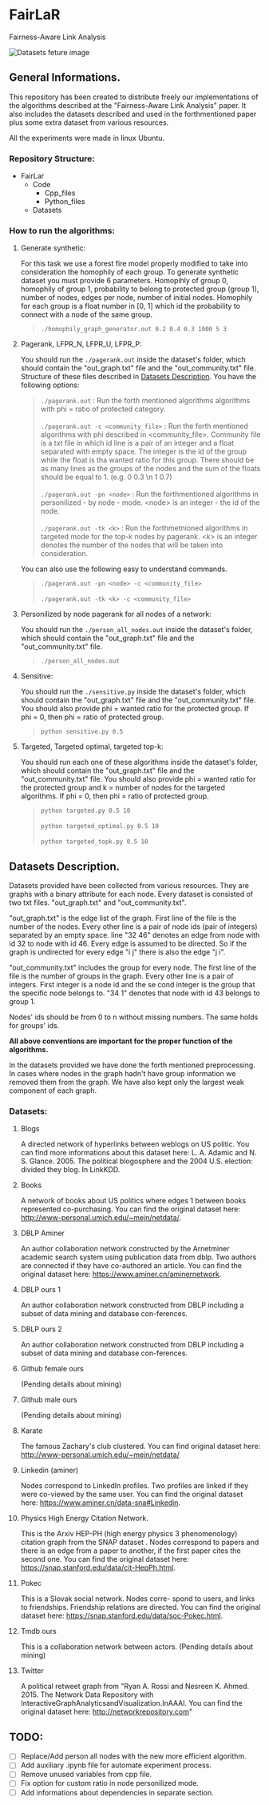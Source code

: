 # FairLaR
Fairness-Aware Link Analysis

<!--![Datasets feture image](/img/datasets_header.jpg)<br/>-->
![Datasets feture image](https://lh5.googleusercontent.com/proxy/7bE3tvuQMnA--9SwvI2cFawze2U5JdNIvT5I90qfEC6A0uO3ENc0sCrDkrSnD3ikv0KVXbH-HcvL3a3gv2_TKjhixnOVVft7JZlNpODTVXJXsnK63JAEU8pkieRf)<br/>

General Informations.
---------------------
This repository has been created to distribute freely our implementations of the algorithms described at the "Fairness-Aware Link Analysis" paper. It also includes the datasets described and used in the forthmentioned paper plus some extra dataset from various resources.

All the experiments were made in linux Ubuntu.

### Repository Structure:<br/>
- FairLar
    - Code
        - Cpp_files
        - Python_files
    - Datasets

### How to run the algorithms:<br/>  

1. Generate synthetic:
    
    For this task we use a forest fire model properly modified to take into consideration the homophily of each group. To generate synthetic dataset you must provide 6 parameters. Homopihly of group 0, homophily of group 1, probability to belong to protected group (group 1), number of nodes, edges per node, number of initial nodes. Homophily for each group is a float number in [0, 1] which id the probability to connect with a node of the same group.

    >`./homophily_graph_generator.out 0.2 0.4 0.3 1000 5 3`    

2. Pagerank, LFPR_N, LFPR_U, LFPR_P:

    You should run the `./pagerank.out` inside the dataset's folder, which should contain the "out_graph.txt" file and the "out_community.txt" file. Structure of these files described in [Datasets Description](#datasets-description). You have the following options:

    > `./pagerank.out` : Run the forth mentioned algorithms algorithms with phi = ratio of protected category.<br/><br/>
    `./pagerank.out -c <community_file>` : Run the forth mentioned algorithms with phi described in <community_file>. Community file is a txt file in which id line is a pair of an integer and a float separated with empty space. The integer is the id of the group while the float is tha wanted ratio for this group. There should be as many lines as the groups of the nodes and the sum of the floats should be equal to 1. (e.g. 0 0.3 \n 1 0.7)<br/><br/>
    `./pagerank.out -pn <node>` : Run the forthmentioned algorithms in personilized - by node - mode. \<node\> is an integer - the id of the node.<br/><br/>
    `./pagerank.out -tk <k>` : Run the forthmetnioned algorithms in targeted mode for the top-k nodes by pagerank. \<k\> is an integer denotes the number of the nodes that will be taken into consideration.

    You can also use the following easy to understand commands. 

    > `./pagerank.out -pn <node> -c <community_file>`<br/><br/>
      `./pagerank.out -tk <k> -c <community_file>`

3. Personilized by node pagerank for all nodes of a network:

    You should run the `./person_all_nodes.out` inside the dataset's folder, which should contain the "out_graph.txt" file and the "out_community.txt" file.

    > `./person_all_nodes.out`

4. Sensitive:

    You should run the `./sensitive.py` inside the dataset's folder, which should contain the "out_graph.txt" file and the "out_community.txt" file. You should also provide phi = wanted ratio for the protected group. If phi = 0, then phi = ratio of protected group.

    >`python sensitive.py 0.5`

5. Targeted, Targeted optimal, targeted top-k:

    You should run each one of these algorithms inside the dataset's folder, which should contain the "out_graph.txt" file and the "out_community.txt" file. You should also provide phi = wanted ratio for the protected group and k = number of nodes for the targeted algorithms. If phi = 0, then phi = ratio of protected group.

    > `python targeted.py 0.5 10`<br/><br/>
      `python targeted_optimal.py 0.5 10`<br/><br/>
      `python targeted_topk.py 0.5 10`

Datasets Description.
---------
Datasets provided have been collected from various resources. They are graphs with a binary attribute for each node. Every dataset is consisted of two txt files. "out_graph.txt" and "out_community.txt".
    
"out_graph.txt" is the edge list of the graph. First line of the file is the number of the nodes. Every other line is a pair of node ids (pair of integers) separated by an empty space. line "32 46" denotes an edge from node with id 32 to node with id 46. Every edge is assumed to be directed. So if the graph is undirected for every edge "i j" there is also the edge "j i".

"out_community.txt" includes the group for every node. The first line of the file is the number of groups in the graph. Every other line is a pair of integers. First integer is a node id and the se cond integer is the group that the specific node belongs to. "34 1" denotes that node with id 43 belongs to group 1.

Nodes' ids should be from 0 to n without missing numbers. The same holds for groups' ids.

**All above conventions are important for the proper function of the algorithms.**

In the datasets provided we have done the forth mentioned preprocessing. In cases where nodes in the graph hadn't have group information we removed them from the graph. We have also kept only the largest weak component of each graph.

### Datasets:

1. Blogs

    A directed network of hyperlinks between weblogs on US politic. You can find more informations about this dataset here: L. A. Adamic and N. S. Glance. 2005. The political blogosphere and the 2004 U.S. election: divided they blog. In LinkKDD.

1. Books

    A network of books about US politics where edges 1 between books represented co-purchasing. You can find the original dataset here: http://www-personal.umich.edu/~mejn/netdata/.

1. DBLP Aminer

    An author collaboration network constructed by the Arnetminer academic search system using publication data from dblp. Two authors are connected if they have co-authored an article. You can find the original dataset here: https://www.aminer.cn/aminernetwork.

1. DBLP ours 1

    An author collaboration network constructed from DBLP including a subset of data mining and database con-ferences.

1. DBLP ours 2

    An author collaboration network constructed from DBLP including a subset of data mining and database con-ferences.

1. Github female ours

    (Pending details about mining)

1. Github male ours

    (Pending details about mining)

1. Karate

    The famous Zachary's club clustered. You can find original dataset here: http://www-personal.umich.edu/~mejn/netdata/

1. Linkedin (aminer)

    Nodes correspond to LinkedIn profiles. Two profiles are linked if they were co-viewed by the same user. You can find the original dataset here: https://www.aminer.cn/data-sna#Linkedin.

1. Physics High Energy Citation Network.

    This is the Arxiv HEP-PH (high energy physics 3 phenomenology) citation graph from the SNAP dataset . Nodes correspond to papers and there is an edge from a paper to another, if the first paper cites the second one. You can find the original dataset here: https://snap.stanford.edu/data/cit-HepPh.html.

1. Pokec

    This is a Slovak social network. Nodes corre- spond to users, and links to friendships. Friendship relations are directed. You can find the original dataset here: https://snap.stanford.edu/data/soc-Pokec.html.

1. Tmdb ours

    This is a collaboration network between actors. (Pending details about mining)

1. Twitter

    A political retweet graph from "Ryan A. Rossi and Nesreen K. Ahmed. 2015. The Network Data Repository with InteractiveGraphAnalyticsandVisualization.InAAAI.  You can find the original dataset here: http://networkrepository.com"

TODO:
-----

- [ ] Replace/Add person all nodes with the new more efficient algorithm.
- [ ] Add auxiliary .ipynb file for automate experiment process.
- [ ] Remove unused variables from cpp file.
- [ ] Fix option for custom ratio in node personilized mode.
- [ ] Add informations about dependencies in separate section.